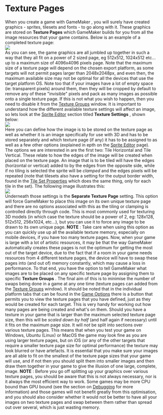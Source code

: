# Texture Pages

When you create a game with GameMaker , you will surely have created
graphics - sprites, tilesets and fonts - to go along with it. These
graphics are stored on **Texture Pages** which GameMaker builds for you
from all the image resources that your game contains. Below is an
example of a completed texture page:  
![](https://gms.magecorn.com/Manual/assets/Images/Settings/Texture_Page_Example.png)  
As you can see, the game graphics are all jumbled up together in such a
way that they all fit on a power of 2 sized page, eg 512x512, 1024x512
etc... up to a maximum size of 4096x4096 pixels page. Note that the
maximum size of a texture page will depend on the chosen export
platform, as some targets will not permit pages larger than 2048x2048px,
and even then, the maximum available size may not be optimal for all the
devices that use the target platform OS. Note too that if your images
have a lot of empty space (ie: transparent pixels) around them, then
they will be cropped by default to remove any of these "invisible"
pixels and pack as many images as possible onto a single texture page.
If this is not what you wish to happen, then you need to disable it from
the [Texture Groups](../Texture_Groups) window. It is important to
understand how the different available texture settings will affect an
image, so lets look at the [Sprite
Editor](../../The_Asset_Editors/Sprites) section titled **Texture
Settings** , shown below:  
![](https://gms.magecorn.com/Manual/assets/Images/Settings/Texture_Page_Options.png)  
Here you can define how the image is to be stored on the texture page as
well as whether it is an image specifically for use with 3D and has to
be stored separately and which texture page (if any) it has to be
assigned to as well as a few other options (explained in epth on the
[Sprite Editor](../../The_Asset_Editors/Sprites) page). The options
we are interested in are the first two: Tile Horizontal and Tile
Vertical. These relate to how the edges of the image will be created
when placed on the texture page. An image that is to be tiled will have
the edges (horizontal or vertical) added to by the edges from the
opposite side, while if no tiling is selected the sprite will be
*clamped* and the edges pixels will be repeated (note that tilesets also
have a setting for the output border width, found in the [Tile Set
Properties](../../The_Asset_Editors/Tile_Sets) which does the same
thing, only for each tile in the set). The following image illustrates
this:  
![](https://gms.magecorn.com/Manual/assets/Images/Settings/Texture_Page_Results.png)  
Underneath those settings is the **Separate Texture Page** setting. This
option will force GameMaker to place this image on its own unique
texture page and there are no options associated with this as the tiling
or clamping is controlled directly through code. This is most commonly
used for texturing 3D models (in which case the texture should be a
power of 2, eg: 128x128, 512x512, 256x1024, etc...), but you can use it
to force any image to be drawn to its own unique page. **NOTE** : Take
care when using this option as you can quickly use up all the available
texture memory, especially on mobile devices, if you have too many
texture pages. Now, when your game is large with a lot of artistic
resources, it may be that the way GameMaker automatically creates these
pages is not the optimum for getting the most out of the target device,
due to the fact that if a room in your game needs resources from 4
different texture pages, the device will have to swap these pages into
(and out of) memory constantly, which may cause a loss in performance.
To that end, you have the option to tell GameMaker what images are to be
placed on any specific texture page by assigning them to specific
**Texture Groups** . The final aim of this is to minimise the number of
swaps being done in a game at any one time (texture pages can added from
the [Texture Groups](../Texture_Groups) window). It should be noted
that in the individual platform tabs that can be found in the [Game
Options](../Game_Options) there is a button that permits you to view
the texture pages that you have defined, just as they would be created
for each target. This is very handy for working out how many pages are
being created and what's on them. Should you have a texture in your game
that is larger than the maximum selected texture page size, then this
will be *scaled down by half* (and half again if necessary) until it
fits on the maximum page size. It will *not* be split into sections over
various texture pages. This means that when you test your game on
Windows, Ubuntu (Linux) or MacOS the game may look fine as you are using
larger texture pages, but on iOS (or any of the other targets that
require a smaller texture page size for optimal performance) the texture
may look blurred or have artefacts. It is essential that you make sure
your images are all able to fit on the smallest of the texture page
sizes that your game will use, and if not then you should split them
into smaller images and then draw them together in your game to give the
illusion of one large, complete, image. **NOTE** : Before you go off
splitting up your graphics over various texture pages, you should be
aware that this is not always necessary, nor is it always the most
efficient way to work. Some games may be more CPU bound than GPU bound
(see the section on [Debugging](../../Introduction/Debugging) for
more information) and those games will not benefit greatly from this
optimisation, and you should also consider whether it would not be
better to have all your images on two texture pages and swap between
them rather than spread out over several, which is just wasting memory.
